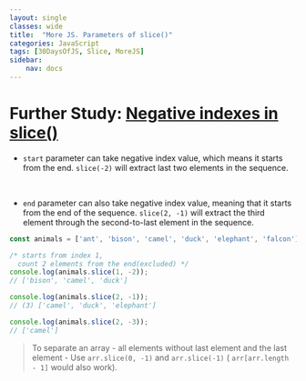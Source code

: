 ```yaml
---
layout: single
classes: wide
title:  "More JS. Parameters of slice()"
categories: JavaScript
tags: [30DaysOfJS, Slice, MoreJS]
sidebar:
    nav: docs
---
```



# Further Study: [Negative indexes in slice()][1]

+ `start` parameter can take negative index value, which means it starts from the end. `slice(-2)` will extract last two elements in the sequence.
<br>

+ `end` parameter can also take negative index value, meaning that it starts from the end of the sequence. `slice(2, -1)` will extract the third element through the second-to-last element in the sequence.

```js
const animals = ['ant', 'bison', 'camel', 'duck', 'elephant', 'falcon'];

/* starts from index 1,
  count 2 elements from the end(excluded) */
console.log(animals.slice(1, -2));
// ['bison', 'camel', 'duck']

console.log(animals.slice(2, -1));
// (3) ['camel', 'duck', 'elephant']

console.log(animals.slice(2, -3));
// ['camel']
```

> To separate an array - all elements without last element and the last element - Use `arr.slice(0, -1)` and `arr.slice(-1)` ( `arr[arr.length - 1]` would also work).


<br>

[1]: https://developer.mozilla.org/en-US/docs/Web/JavaScript/Reference/Global_Objects/Array/slice#parameters